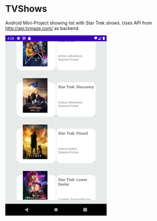# TVShows
Android Mini-Project showing list with Star Trek shows. 
Uses API from http://api.tvmaze.com/ as backend.

<img src="https://github.com/Anoimar/TVShows/blob/master/device-2020-11-01-162105.png" width="320">

